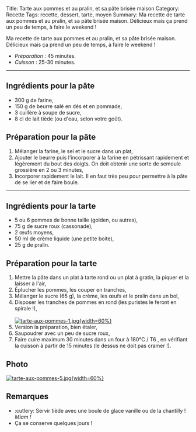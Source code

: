 Title: Tarte aux pommes et au pralin, et sa pâte brisée maison
Category: Recette
Tags: recette, dessert, tarte, moyen
Summary: Ma recette de tarte aux pommes et au pralin, et sa pâte brisée maison. Délicieux mais ça prend un peu de temps, à faire le weekend !

Ma recette de tarte aux pommes et au pralin, et sa pâte brisée maison. Délicieux mais ça prend un peu de temps, à faire le weekend !

- *Préparation* : 45 minutes.
- *Cuisson* : 25-30 minutes.

---

## Ingrédients pour la pâte
- 300 g de farine,
- 150 g de beurre salé en dés et en pommade,
- 3 cuillère à soupe de sucre,
- 8 cl de lait tiède (ou d'eau, selon votre goût).

## Préparation pour la pâte
1. Mélanger la farine, le sel et le sucre dans un plat,
2. Ajouter le beurre puis l'incorporer à la farine en pétrissant rapidement et légèrement du bout des doigts. On doit obtenir une sorte de semoule grossière en 2 ou 3 minutes,
3. Incorporer rapidement le lait. Il en faut très peu pour permettre à la pâte de se lier et de faire boule.

<!-- [![tarte-aux-pommes-au-pralin-et-sa-pate-maison-2.jpg]({static}images/tarte-aux-pommes-au-pralin-et-sa-pate-maison-2.jpg){width=60%}]({static}images/tarte-aux-pommes-au-pralin-et-sa-pate-maison-2.jpg)<br> -->

---

## Ingrédients pour la tarte
- 5 ou 6 pommes de bonne taille (golden, ou autres),
- 75 g de sucre roux (cassonade),
- 2 œufs moyens,
- 50 ml de crème liquide (une petite boite),
- 25 g de pralin.

## Préparation pour la tarte
1. Mettre la pâte dans un plat à tarte rond ou un plat à gratin, la piquer et la laisser à l'air,
2. Éplucher les pommes, les couper en tranches,
3. Mélanger le sucre (65 g), la crème, les œufs et le pralin dans un bol,
4. Disposer les tranches de pommes en rond (les puristes le feront en spirale !),<br><br>
   [![tarte-aux-pommes-1.jpg]({static}images/tarte-aux-pommes-1.jpg){width=60%}]({static}images/tarte-aux-pommes-1.jpg)<br>
5. Version la préparation, bien étaler,
6. Saupoudrer avec un peu de sucre roux,
7. Faire cuire maximum 30 minutes dans un four à 180°C / T6 <i class="fa fa-thermometer-full" aria-hidden="true"></i>, en vérifiant la cuisson à partir de 15 minutes (le dessus ne doit pas cramer !).

<!-- [![tarte-aux-pommes-au-pralin-et-sa-pate-maison-4.jpg]({static}images/tarte-aux-pommes-au-pralin-et-sa-pate-maison-4.jpg){width=60%}]({static}images/tarte-aux-pommes-au-pralin-et-sa-pate-maison-4.jpg) -->

## Photo
  [![tarte-aux-pommes-5.jpg]({static}images/tarte-aux-pommes-5.jpg){width=60%}]({static}images/tarte-aux-pommes-5.jpg)

## Remarques
- :cutlery: Servir tiède avec une boule de glace vanille ou de la chantilly ! *Miam !*
- Ça se conserve quelques jours !
